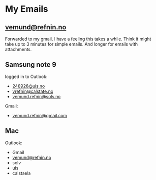# My Emails

## vemund@refnin.no
Forwarded to my gmail. I have a feeling this takes a while.
Think it might take up to 3 minutes for simple emails.
And longer for emails with attachments.

## Samsung note 9
logged in to
Outlook:
- 248926@uis.no
- vrefnin@calstate.no
- vemund.refnin@solv.no

Gmail:
- vemund.refnin@gmail.com

## Mac
Outlook:
- Gmail
- vemund@refnin.no
- solv
- uis
- calstaela
